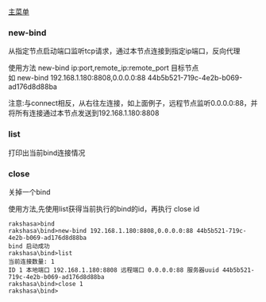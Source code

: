 [主菜单](./cli.md)

### new-bind

从指定节点启动端口监听tcp请求，通过本节点连接到指定ip端口，反向代理

使用方法 new-bind ip:port,remote_ip:remote_port 目标节点  
如 new-bind 192.168.1.180:8808,0.0.0.0:88  44b5b521-719c-4e2b-b069-ad176d8d88ba

注意:与connect相反，从右往左连接，如上面例子，远程节点监听0.0.0.0:88，并将所有连接通过本节点发送到192.168.1.180:8808

### list

打印出当前bind连接情况

### close

关掉一个bind

使用方法,先使用list获得当前执行的bind的id，再执行 close id



```shell
rakshasa>bind
rakshasa\bind>new-bind 192.168.1.180:8808,0.0.0.0:88 44b5b521-719c-4e2b-b069-ad176d8d88ba
bind 启动成功
rakshasa\bind>list
当前连接数量: 1
ID 1 本地端口 192.168.1.180:8808 远程端口 0.0.0.0:88 服务器uuid 44b5b521-719c-4e2b-b069-ad176d8d88ba
rakshasa\bind>close 1
rakshasa\bind>
```
